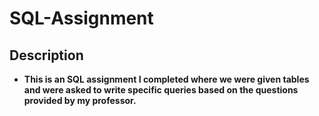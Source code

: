 # SQL-Assignment
<h2>Description</h2>

- <b>This is an SQL assignment I completed where we were given tables and were asked to write specific queries based on the questions provided by my professor. </b>
